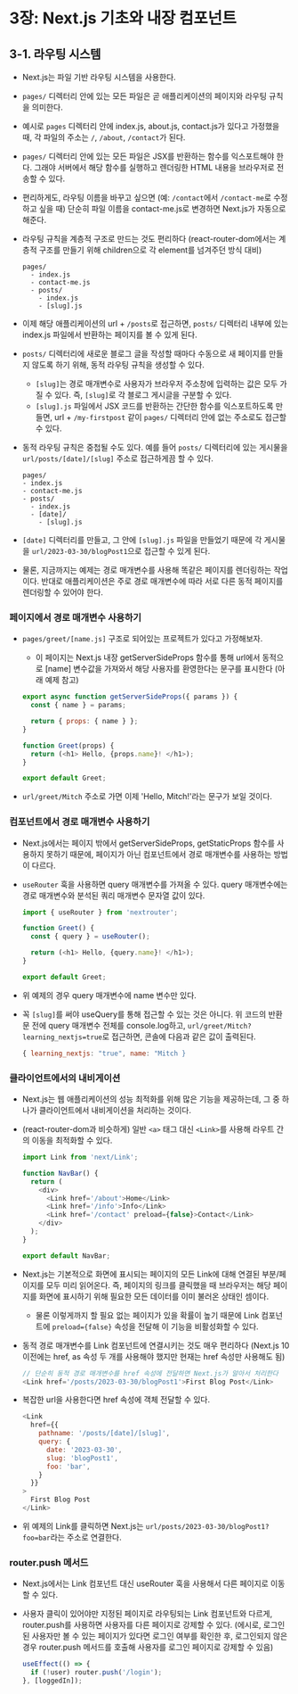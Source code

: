 # 3장: Next.js 기초와 내장 컴포넌트

## 3-1. 라우팅 시스템

- Next.js는 파일 기반 라우팅 시스템을 사용한다.
- `pages/` 디렉터리 안에 있는 모든 파일은 곧 애플리케이션의 페이지와 라우팅 규칙을 의미한다.
- 예시로 `pages` 디렉터리 안에 index.js, about.js, contact.js가 있다고 가정했을 때, 각 파일의 주소는 `/`, `/about`, `/contact`가 된다.
- `pages/` 디렉터리 안에 있는 모든 파일은 JSX를 반환하는 함수를 익스포트해야 한다. 그래야 서버에서 해당 함수를 실행하고 렌더링한 HTML 내용을 브라우저로 전송할 수 있다.
- 편리하게도, 라우팅 이름을 바꾸고 싶으면 (예: `/contact`에서 `/contact-me`로 수정하고 싶을 때) 단순히 파일 이름을 contact-me.js로 변경하면 Next.js가 자동으로 해준다.
- 라우팅 규칙을 계층적 구조로 만드는 것도 편리하다 (react-router-dom에서는 계층적 구조를 만들기 위해 children으로 각 element를 넘겨주던 방식 대비)

  ```
  pages/
    - index.js
    - contact-me.js
    - posts/
      - index.js
      - [slug].js

  ```
- 이제 해당 애플리케이션의 url + `/posts`로 접근하면, `posts/` 디렉터리 내부에 있는 index.js 파일에서 반환하는 페이지를 볼 수 있게 된다.
- `posts/` 디렉터리에 새로운 블로그 글을 작성할 때마다 수동으로 새 페이지를 만들지 않도록 하기 위해, 동적 라우팅 규칙을 생성할 수 있다.
    - `[slug]`는 경로 매개변수로 사용자가 브라우저 주소창에 입력하는 값은 모두 가질 수 있다. 즉, `[slug]`로 각 블로그 게시글을 구분할 수 있다.
    - `[slug].js` 파일에서 JSX 코드를 반환하는 간단한 함수를 익스포트하도록 만들면, url + `/my-firstpost` 같이 `pages/` 디렉터리 안에 없는 주소로도 접근할 수 있다.
- 동적 라우팅 규칙은 중첩될 수도 있다. 예를 들어 `posts/` 디렉터리에 있는 게시물을 `url/posts/[date]/[slug]` 주소로 접근하게끔 할 수 있다.

  ```
  pages/
  - index.js
  - contact-me.js
  - posts/
    - index.js
    - [date]/
      - [slug].js 

  ```
- `[date]` 디렉터리를 만들고, 그 안에 `[slug].js` 파일을 만들었기 때문에 각 게시물을 `url/2023-03-30/blogPost1`으로 접근할 수 있게 된다.
- 물론, 지금까지는 예제는 경로 매개변수를 사용해 똑같은 페이지를 렌더링하는 작업이다. 반대로 애플리케이션은 주로 경로 매개변수에 따라 서로 다른 동적 페이지를 렌더링할 수 있어야 한다.

### 페이지에서 경로 매개변수 사용하기
- `pages/greet/[name.js]` 구조로 되어있는 프로젝트가 있다고 가정해보자.
    - 이 페이지는 Next.js 내장 getServerSideProps 함수를 통해 url에서 동적으로 [name] 변수값을 가져와서 해당 사용자를 환영한다는 문구를 표시한다 (아래 예제 참고)

  ```js
  export async function getServerSideProps({ params }) {
    const { name } = params;

    return { props: { name } }; 
  }

  function Greet(props) {
    return (<h1> Hello, {props.name}! </h1>);
  }

  export default Greet; 
  ```

- `url/greet/Mitch` 주소로 가면 이제 'Hello, Mitch!'라는 문구가 보일 것이다.

### 컴포넌트에서 경로 매개변수 사용하기
- Next.js에서는 페이지 밖에서 getServerSideProps, getStaticProps 함수를 사용하지 못하기 때문에, 페이지가 아닌 컴포넌트에서 경로 매개변수를 사용하는 방법이 다르다.
- `useRouter` 훅을 사용하면 query 매개변수를 가져올 수 있다. query 매개변수에는 경로 매개변수와 분석된 쿼리 매개변수 문자열 값이 있다.

  ```js
  import { useRouter } from 'nextrouter';

  function Greet() {
    const { query } = useRouter();

    return (<h1> Hello, {query.name}! </h1>);
  }

  export default Greet;
  ```

- 위 예제의 경우 query 매개변수에 name 변수만 있다.
- 꼭 `[slug]`를 써야 useQuery를 통해 접근할 수 있는 것은 아니다. 위 코드의 반환문 전에 query 매개변수 전체를 console.log하고, `url/greet/Mitch?learning_nextjs=true`로 접근하면, 콘솔에 다음과 같은 값이 출력된다.
  
  ```js
  { learning_nextjs: "true", name: "Mitch } 
  ```

### 클라이언트에서의 내비게이션 
- Next.js는 웹 애플리케이션의 성능 최적화를 위해 많은 기능을 제공하는데, 그 중 하나가 클라이언트에서 내비게이션을 처리하는 것이다.
- (react-router-dom과 비슷하게) 일반 `<a>` 태그 대신 `<Link>`를 사용해 라우트 간의 이동을 최적화할 수 있다.

  ```js
  import Link from 'next/Link';

  function NavBar() {
    return (
      <div>
        <Link href='/about'>Home</Link>
        <Link href='/info'>Info</Link>
        <Link href='/contact' preload={false}>Contact</Link>
      </div>
    );
  }

  export default NavBar;
  ```

- Next.js는 기본적으로 화면에 표시되는 페이지의 모든 Link에 대해 연결된 부분/페이지를 모두 미리 읽어온다. 즉, 페이지의 링크를 클릭했을 때 브라우저는 해당 페이지를 화면에 표시하기 위해 필요한 모든 데이터를 이미 불러온 상태인 셈이다.
  - 물론 이렇게까지 할 필요 없는 페이지가 있을 확률이 높기 때문에 Link 컴포넌트에 `preload={false}` 속성을 전달해 이 기능을 비활성화할 수 있다.
- 동적 경로 매개변수를 Link 컴포넌트에 연결시키는 것도 매우 편리하다 (Next.js 10 이전에는 href, as 속성 두 개를 사용해야 했지만 현재는 href 속성만 사용해도 됨)

  ```js
  // 단순히 동적 경로 매개변수를 href 속성에 전달하면 Next.js가 알아서 처리한다 
  <Link href='/posts/2023-03-30/blogPost1'>First Blog Post</Link> 
  ```

- 복잡한 url을 사용한다면 href 속성에 객체 전달할 수 있다.

  ```js
  <Link
    href={{
      pathname: '/posts/[date]/[slug]',
      query: {
        date: '2023-03-30',
        slug: 'blogPost1',
        foo: 'bar',
      }
    }}
  >
    First Blog Post
  </Link> 
  ```

- 위 예제의 Link를 클릭하면 Next.js는 `url/posts/2023-03-30/blogPost1?foo=bar`라는 주소로 연결한다.

### router.push 메서드
- Next.js에서는 Link 컴포넌트 대신 useRouter 훅을 사용해서 다른 페이지로 이동할 수 있다.
- 사용자 클릭이 있어야만 지정된 페이지로 라우팅되는 Link 컴포넌트와 다르게, router.push를 사용하면 사용자를 다른 페이지로 강제할 수 있다. (에시로, 로그인된 사용자만 볼 수 있는 페이지가 있다면 로그인 여부를 확인한 후, 로그인되지 않은 경우 router.push 메서드를 호출해 사용자를 로그인 페이지로 강제할 수 있음)

  ```js
  useEffect(() => {
    if (!user) router.push('/login');
  }, [loggedIn]); 
  ```
